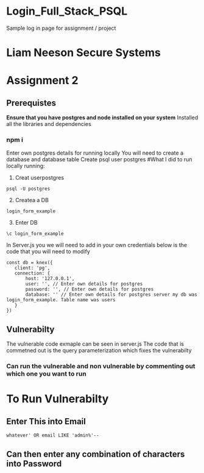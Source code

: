 # Login_Full_Stack_PSQL
Sample log in page for assignment / project


# Liam Neeson Secure Systems 
# Assignment 2 

## Prerequistes
**Ensure that you have postgres and node installed on your system**
 Installed all the libraries and dependencies 
 
 ### npm i 
 
 Enter own postgres details for running locally
 You will need to create a database and database table 
 Create psql user postgres 
 #What I did to run locally running:
 1. Creat userpostgres 
 ```
 psql -U postgres 
 ```
 2. Createa a DB
 ```
 login_form_example
 ```
 3. Enter DB 
 ```
 \c login_form_example 
 ```
 In Server.js you we will need to add in your own credentials below is the code that you will need to modify 
 ```
 const db = knex({
    client: 'pg',
    connection: {
        host: '127.0.0.1',
        user: '', // Enter own details for postgres
        password: '', // Enter own details for postgres 
        database: '' // Enter own details for postgres server my db was login_form_example. Table name was users
    }
})
```
## Vulnerabilty 
The vulnerable code exmaple can be seen in server.js 
The code that is commetned out is the query parameterization which fixes the vulnerabilty 
### Can run the vulnerable and non vulnerable by commenting out which one you want to run

# To Run Vulnerabilty 
## Enter This into Email
```
whatever' OR email LIKE 'admin%'--
```
## Can then enter any combination of characters into Password 
